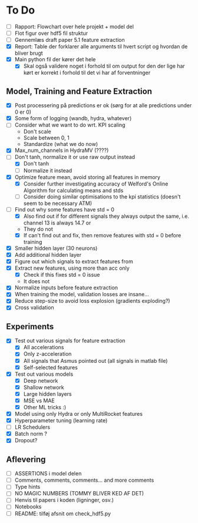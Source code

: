 # To Do
- [ ] Rapport: Flowchart over hele projekt + model del
- [ ] Flot figur over hdf5 fil struktur
- [ ] Gennemlæs draft paper 5.1 feature extraction
- [X] Report: Table der forklarer alle arguments til hvert script og hvordan de bliver brugt
- [X] Main python fil der kører det hele
  - [X] Skal også validere noget i forhold til om output for den der lige har kørt er korrekt i forhold til det vi har af forventninger

## Model, Training and Feature Extraction
- [X] Post processering på predictions er ok (sørg for at alle predictions under 0 er 0)
- [X] Some form of logging (wandb, hydra, whatever)
- [ ] Consider what we want to do wrt. KPI scaling
  - Don't scale
  - Scale between 0, 1
  - Standardize (what we do now)
- [X] Max_num_channels in HydraMV (????)
- [ ] Don't tanh, normalize it or use raw output instead
  - [X] Don't tanh
  - [ ] Normalize it instead
- [X] Optimize feature mean, avoid storing all features in memory
  - [X] Consider further investigating accuracy of Welford's Online Algorithm for calculating means and stds 
  - [ ] Consider doing similar optimisations to the kpi statistics (doesn't seem to be necessary ATM)
- [ ] Find out why some features have std = 0
  - [x] Also find out if for different signals they always output the same, i.e. channel 13 is always 14.7 or 
  - They do not
  - [X] If can't find out and fix, then remove features with std = 0 before training
- [X] Smaller hidden layer (30 neurons)
- [X] Add additional hidden layer
- [X] Figure out which signals to extract features from
- [X] Extract new features, using more than acc only
  - [X] Check if this fixes std = 0 issue
  - It does not
- [X] Normalize inputs before feature extraction
- [X] When training the model, validation losses are insane...
- [X] Reduce step-size to avoid loss explosion (gradients exploding?)
- [X] Cross validation

## Experiments
- [X] Test out various signals for feature extraction
  - [X] All accelerations
  - [X] Only z-acceleration
  - [X] All signals that Asmus pointed out (all signals in matlab file)
  - [X] Self-selected features
- [X] Test out various models
  - [X] Deep network
  - [X] Shallow network
  - [X] Large hidden layers
  - [X] MSE vs MAE
  - [X] Other ML tricks :)
- [X] Model using only Hydra or only MultiRocket features
- [X] Hyperparameter tuning (learning rate)
- [ ] LR Schedulers
- [X] Batch norm ?
- [X] Dropout?

## Aflevering
- [ ] ASSERTIONS i model delen
- [ ] Comments, comments, comments... and more comments
- [ ] Type hints
- [ ] NO MAGIC NUMBERS (TOMMY BLIVER KED AF DET)
- [ ] Henvis til papers i koden (ligninger, osv.)
- [ ] Notebooks
- [ ] README: tilføj afsnit om check_hdf5.py